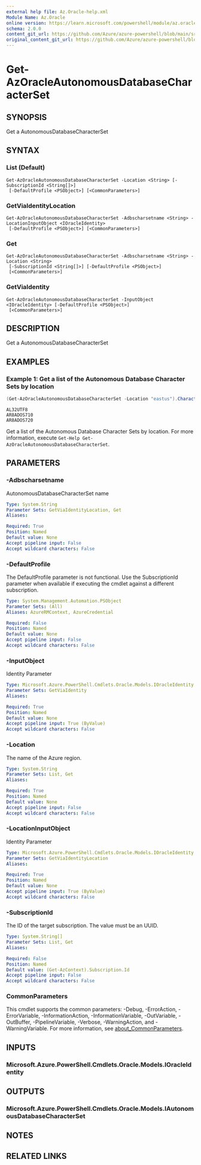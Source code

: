 ```yaml
---
external help file: Az.Oracle-help.xml
Module Name: Az.Oracle
online version: https://learn.microsoft.com/powershell/module/az.oracle/get-azoracleautonomousdatabasecharacterset
schema: 2.0.0
content_git_url: https://github.com/Azure/azure-powershell/blob/main/src/Oracle/Oracle/help/Get-AzOracleAutonomousDatabaseCharacterSet.md
original_content_git_url: https://github.com/Azure/azure-powershell/blob/main/src/Oracle/Oracle/help/Get-AzOracleAutonomousDatabaseCharacterSet.md
---
```


# Get-AzOracleAutonomousDatabaseCharacterSet

## SYNOPSIS
Get a AutonomousDatabaseCharacterSet

## SYNTAX

### List (Default)
```
Get-AzOracleAutonomousDatabaseCharacterSet -Location <String> [-SubscriptionId <String[]>]
 [-DefaultProfile <PSObject>] [<CommonParameters>]
```

### GetViaIdentityLocation
```
Get-AzOracleAutonomousDatabaseCharacterSet -Adbscharsetname <String> -LocationInputObject <IOracleIdentity>
 [-DefaultProfile <PSObject>] [<CommonParameters>]
```

### Get
```
Get-AzOracleAutonomousDatabaseCharacterSet -Adbscharsetname <String> -Location <String>
 [-SubscriptionId <String[]>] [-DefaultProfile <PSObject>]
 [<CommonParameters>]
```

### GetViaIdentity
```
Get-AzOracleAutonomousDatabaseCharacterSet -InputObject <IOracleIdentity> [-DefaultProfile <PSObject>]
 [<CommonParameters>]
```

## DESCRIPTION
Get a AutonomousDatabaseCharacterSet

## EXAMPLES

### Example 1: Get a list of the Autonomous Database Character Sets by location
```powershell
(Get-AzOracleAutonomousDatabaseCharacterSet -Location "eastus").CharacterSet
```

```output
AL32UTF8
AR8ADOS710
AR8ADOS720
```

Get a list of the Autonomous Database Character Sets by location.
For more information, execute `Get-Help Get-AzOracleAutonomousDatabaseCharacterSet`.

## PARAMETERS

### -Adbscharsetname
AutonomousDatabaseCharacterSet name

```yaml
Type: System.String
Parameter Sets: GetViaIdentityLocation, Get
Aliases:

Required: True
Position: Named
Default value: None
Accept pipeline input: False
Accept wildcard characters: False
```

### -DefaultProfile
The DefaultProfile parameter is not functional.
Use the SubscriptionId parameter when available if executing the cmdlet against a different subscription.

```yaml
Type: System.Management.Automation.PSObject
Parameter Sets: (All)
Aliases: AzureRMContext, AzureCredential

Required: False
Position: Named
Default value: None
Accept pipeline input: False
Accept wildcard characters: False
```

### -InputObject
Identity Parameter

```yaml
Type: Microsoft.Azure.PowerShell.Cmdlets.Oracle.Models.IOracleIdentity
Parameter Sets: GetViaIdentity
Aliases:

Required: True
Position: Named
Default value: None
Accept pipeline input: True (ByValue)
Accept wildcard characters: False
```

### -Location
The name of the Azure region.

```yaml
Type: System.String
Parameter Sets: List, Get
Aliases:

Required: True
Position: Named
Default value: None
Accept pipeline input: False
Accept wildcard characters: False
```

### -LocationInputObject
Identity Parameter

```yaml
Type: Microsoft.Azure.PowerShell.Cmdlets.Oracle.Models.IOracleIdentity
Parameter Sets: GetViaIdentityLocation
Aliases:

Required: True
Position: Named
Default value: None
Accept pipeline input: True (ByValue)
Accept wildcard characters: False
```

### -SubscriptionId
The ID of the target subscription.
The value must be an UUID.

```yaml
Type: System.String[]
Parameter Sets: List, Get
Aliases:

Required: False
Position: Named
Default value: (Get-AzContext).Subscription.Id
Accept pipeline input: False
Accept wildcard characters: False
```

### CommonParameters
This cmdlet supports the common parameters: -Debug, -ErrorAction, -ErrorVariable, -InformationAction, -InformationVariable, -OutVariable, -OutBuffer, -PipelineVariable, -Verbose, -WarningAction, and -WarningVariable. For more information, see [about_CommonParameters](http://go.microsoft.com/fwlink/?LinkID=113216).

## INPUTS

### Microsoft.Azure.PowerShell.Cmdlets.Oracle.Models.IOracleIdentity

## OUTPUTS

### Microsoft.Azure.PowerShell.Cmdlets.Oracle.Models.IAutonomousDatabaseCharacterSet

## NOTES

## RELATED LINKS
